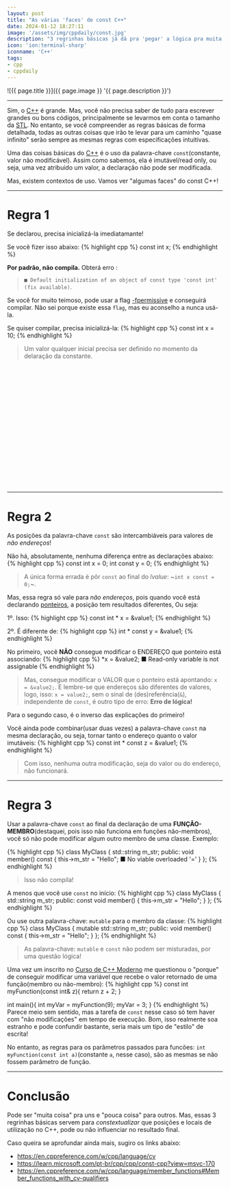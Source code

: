 ```yaml
---
layout: post
title: "As várias 'faces' de const C++"
date: 2024-01-12 18:27:11
image: '/assets/img/cppdaily/const.jpg'
description: "3 regrinhas básicas já dá pra 'pegar' a lógica pra muita coisa!"
icon: 'ion:terminal-sharp'
iconname: 'C++'
tags:
- cpp
- cppdaily
---
```


![{{ page.title }}]({{ page.image }} '{{ page.description }}')

---

Sim, o [C++](https://terminalroot.com.br/tags#cpp) é grande. Mas, você não precisa saber de tudo para escrever grandes ou bons códigos, principalmente se levarmos em conta o tamanho da [STL](https://en.wikipedia.org/wiki/Standard_Template_Library). No entanto, se você compreender as regras básicas de forma detalhada, todas as outras coisas que irão te levar para um caminho "quase infinito" serão sempre as mesmas regras com especificações intuitivas.

Uma das coisas básicas do [C++](https://terminalroot.com.br/cpp) é o uso da palavra-chave `const`(constante, valor não modificável). Assim como sabemos, ela é imutável/read only, ou seja, uma vez atribuido um valor, a declaração não pode ser modificada.

Mas, existem contextos de uso. Vamos ver "algumas faces" do const C++!

---

# Regra 1
Se declarou, precisa inicializá-la imediatamante! 

Se você fizer isso abaixo:
{% highlight cpp %}
const int x;
{% endhighlight %}

**Por padrão, não compila.** Obterá erro :
> `■ Default initialization of an object of const type 'const int' (fix available)`. 

Se você for muito teimoso, pode usar a flag [-fpermissive](https://gcc.gnu.org/onlinedocs/gcc/Warning-Options.html#index-fpermissive) e conseguirá compilar. Não sei porque existe essa `flag`, mas eu aconselho a nunca usá-la.

Se quiser compilar, precisa inicializá-la:
{% highlight cpp %}
const int x = 10;
{% endhighlight %}
> Um valor qualquer inicial precisa ser definido no momento da delaração da constante.


<!-- SQUARE - GAMES ROOT -->
<script async src="//pagead2.googlesyndication.com/pagead/js/adsbygoogle.js"></script>
<ins class="adsbygoogle"
style="display:inline-block;width:336px;height:280px"
data-ad-client="ca-pub-2838251107855362"
data-ad-slot="5351066970"></ins>
<script>
(adsbygoogle = window.adsbygoogle || []).push({});
</script>

---

# Regra 2
As posições da palavra-chave `const` são intercambiáveis para valores de *não endereços*!

Não há, absolutamente, nenhuma diferença entre as declarações abaixo:
{% highlight cpp %}
const int x = 0;
int const y = 0;
{% endhighlight %}
> A única forma errada é pôr `const` ao final do *lvalue*: ~`int x const = 0;`~.

Mas, essa regra só vale para *não endereços*, pois quando você está declarando [ponteiros](https://terminalroot.com.br/2022/01/entenda-ponteiros-em-c-cpp-e-como-a-memoria-ram-funciona.html), a posição tem resultados diferentes, Ou seja:

1º. Isso:
{% highlight cpp %}
const int * x = &value1;
{% endhighlight %}

2º. É diferente de:
{% highlight cpp %}
int * const y = &value1;
{% endhighlight %}

No primeiro, você **NÃO** consegue modificar o ENDEREÇO que ponteiro está associando:
{% highlight cpp %}
*x = &value2;     ■ Read-only variable is not assignable
{% endhighlight %}
> Mas, consegue modificar o VALOR que o ponteiro está apontando: `x = &value2;`. E lembre-se que endereços são diferentes de valores, logo, isso: `x = value2;`, sem o sinal de (des)referência(`&`), independente de `const`, é outro tipo de erro: **Erro de lógica!**

Para o segundo caso, é o inverso das explicações do primeiro!

Você ainda pode combinar(usar duas vezes) a palavra-chave `const` na mesma declaração, ou seja, tornar tanto o endereço quanto o valor imutáveis:
{% highlight cpp %}
const int * const z = &value1;
{% endhighlight %}
> Com isso, nenhuma outra modificação, seja do valor ou do endereço, não funcionará.

---

# Regra 3
Usar a palavra-chave `const` ao final da declaração de uma **FUNÇÃO-MEMBRO**(destaquei, pois isso não funciona em funções não-membros), você só não pode modificar algum outro membro de uma classe. Exemplo:

{% highlight cpp %}
class MyClass {
  std::string m_str;
  public:
    void member() const {
      this->m_str = "Hello"; ■ No viable overloaded '='
    }
};
{% endhighlight %}
> Isso não compila!

A menos que você use `const` no início:
{% highlight cpp %}
class MyClass {
  std::string m_str;
  public:
    const void member() {
      this->m_str = "Hello";
    }
};
{% endhighlight %}

Ou use outra palavra-chave: `mutable` para o membro da classe:
{% highlight cpp %}
class MyClass {
  mutable std::string m_str;
  public:
    void member() const {
      this->m_str = "Hello";
    }
};
{% endhighlight %}
> As palavra-chave: `mutable` e `const` não podem ser misturadas, por uma questão lógica!

Uma vez um inscrito no [Curso de C++ Moderno](https://terminalroot.com.br/cpp) me questionou o "porque" de conseguir modificar uma variável que recebe o valor retornado de uma função(membro ou não-membro):
{% highlight cpp %}
const int myFunction(const int& z){
  return z + 2;
}

int main(){
  int myVar = myFunction(9);
  myVar = 3;
}
{% endhighlight %}
Parece meio sem sentido, mas a tarefa de `const` nesse caso só tem haver com "não modificações" em tempo de execução. Bom, isso realmente soa estranho e pode confundir bastante, seria mais um tipo de "estilo" de escrita!

No entanto, as regras para os parâmetros passados para funcões: `int myFunction(const int a)`(constante `a`, nesse caso), são as mesmas se não fossem parâmetro de função. 

---

# Conclusão
Pode ser "muita coisa" pra uns e "pouca coisa" para outros. Mas, essas 3 regrinhas básicas servem para *constextualizar* que posições e locais de utilização no C++, pode ou não influenciar no resultado final.

Caso queira se aprofundar ainda mais, sugiro os links abaixo:
+ <https://en.cppreference.com/w/cpp/language/cv>
+ <https://learn.microsoft.com/pt-br/cpp/cpp/const-cpp?view=msvc-170>
+ <https://en.cppreference.com/w/cpp/language/member_functions#Member_functions_with_cv-qualifiers>

<!--
https://www.youtube.com/watch?v=ntTX7VZrLNQ&ab_channel=LogicalProgrammer
https://www.youtube.com/watch?v=8a3HyL1VN0Q
https://www.youtube.com/results?search_query=const+c%2B%2B
https://stackoverflow.com/questions/16449889/why-using-the-const-keyword-before-and-after-method-or-function-name
-->

